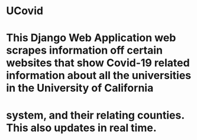 # UCovid
# This Django Web Application web scrapes information off certain websites that show Covid-19 related information about all the universities in the University of California
# system, and their relating counties. This also updates in real time. 
